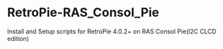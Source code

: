 # RetroPie-RAS_Consol_Pie
Install and Setup scripts for RetroPie 4.0.2+ on RAS Consol Pie(I2C CLCD edition)
